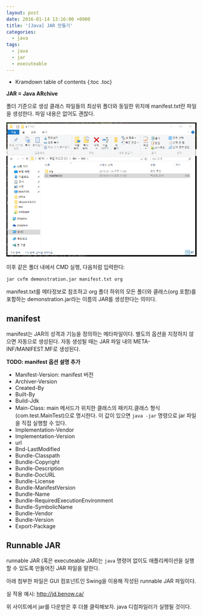 ```yaml
---
layout: post
date: 2016-01-14 13:16:00 +0900
title: '[Java] JAR 만들기'
categories:
  - java
tags:
  - java
  - jar
  - executeable
---
```


* Kramdown table of contents
{:toc .toc}

**JAR = Java ARchive**

폴더 기준으로 생성
클래스 파일들의 최상위 폴더와 동일한 위치에 manifest.txt란 파일을 생성한다. 파일 내용은 없어도 괜찮다.

![](/images/create-jar.png)

이후 같은 폴더 내에서 CMD 실행, 다음처럼 입력한다:

```bash
jar cvfm demonstration.jar manifest.txt org
```

manifest.txt를 메타정보로 참조하고 org 폴더 하위의 모든 폴더와 클래스(org 포함)를 포함하는 demonstration.jar라는 이름의 JAR를 생성한다는 의미다.


## manifest

manifest는 JAR의 성격과 기능을 정의하는 메타파일이다. 별도의 옵션을 지정하지 않으면 자동으로 생성된다. 자동 생성될 때는 JAR 파일 내의 META-INF/MANIFEST.MF로 생성된다.

**TODO: manifest 옵션 설명 추가**

- Manifest-Version: manifest 버전
- Archiver-Version
- Created-By
- Built-By
- Build-Jdk
- Main-Class: main 메서드가 위치한 클래스의 패키지.클래스 형식(com.test.MainTest)으로 명시한다. 이 값이 있으면 `java -jar` 명령으로 jar 파일을 직접 실행할 수 있다.
- Implementation-Vendor
- Implementation-Version
- url
- Bnd-LastModified
- Bundle-Classpath
- Bundle-Copyright
- Bundle-Description
- Bundle-DocURL
- Bundle-License
- Bundle-ManifestVersion
- Bundle-Name
- Bundle-RequiredExecutionEnvironment
- Bundle-SymbolicName
- Bundle-Vendor
- Bundle-Version
- Export-Package


## Runnable JAR

runnable JAR (혹은 executeable JAR)는 `java` 명령어 없이도 애플리케이션을 실행할 수 있도록 만들어진 JAR 파일을 말한다.

아래 첨부한 파일은 GUI 컴포넌트인 Swing을 이용해 작성된 runnable JAR 파일이다.

실 적용 예시: http://jd.benow.ca/

위 사이트에서 jar를 다운받은 후 더블 클릭해보자. java 디컴파일러가 실행될 것이다.
